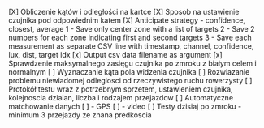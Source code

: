 
[X] Obliczenie kątów i odległości na kartce
[X] Sposob na ustawienie czujnika pod odpowiednim katem
[X] Anticipate strategy - confidence, closest, average
    1 - Save only center zone with a list of targets
    2 - Save 2 numbers for each zone indicating first and second targets
    3 - Save each measurement as separate CSV line with timestamp, channel, confidence, lux, dist, target idx
[x] Output csv data filename as argument
[x] Sprawdzenie maksymalnego zasięgu czujnika po zmroku z białym celem i normalnym
[ ] Wyznaczanie kąta pola widzenia czujnika
[ ] Rozwiazanie problemu niewiadomej odleglosci od rzeczywistego ruchu rowerzysty
[ ] Protokół testu wraz z potrzebnym sprzetem, ustawieniem czujnika, kolejnoscia dzialan, liczba i rodzajem przejazdow
[ ] Automatyczne matchowanie danych
    [ ] - GPS
    [ ] - video
[ ] Testy dzisiaj po zmroku - minimum 3 przejazdy ze znana predkoscia
